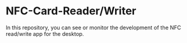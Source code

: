 # NFC-Card-Reader/Writer
In this repository, you can see or monitor the development of the NFC read/write app for the desktop.
